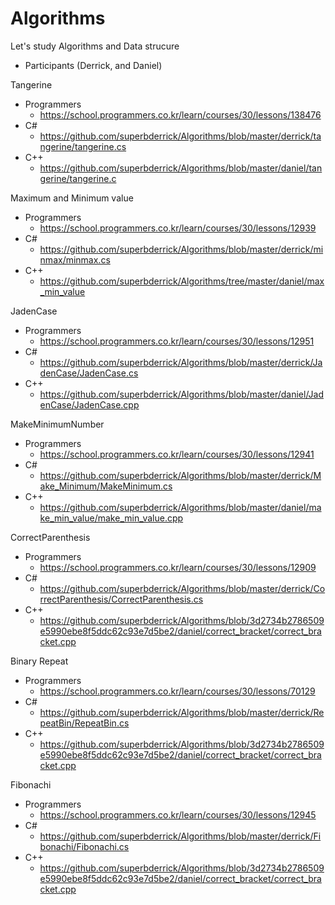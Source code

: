 # Algorithms

Let's study Algorithms and Data strucure 
- Participants (Derrick, and Daniel)



Tangerine 
- Programmers
    - https://school.programmers.co.kr/learn/courses/30/lessons/138476
- C# 
    - https://github.com/superbderrick/Algorithms/blob/master/derrick/tangerine/tangerine.cs
- C++ 
    - https://github.com/superbderrick/Algorithms/blob/master/daniel/tangerine/tangerine.c


Maximum and Minimum value
- Programmers
    - https://school.programmers.co.kr/learn/courses/30/lessons/12939
- C# 
    - https://github.com/superbderrick/Algorithms/blob/master/derrick/minmax/minmax.cs
- C++ 
    - https://github.com/superbderrick/Algorithms/tree/master/daniel/max_min_value


JadenCase
- Programmers
    - https://school.programmers.co.kr/learn/courses/30/lessons/12951
- C# 
    - https://github.com/superbderrick/Algorithms/blob/master/derrick/JadenCase/JadenCase.cs
- C++ 
    - https://github.com/superbderrick/Algorithms/blob/master/daniel/JadenCase/JadenCase.cpp
    
MakeMinimumNumber
- Programmers
    - https://school.programmers.co.kr/learn/courses/30/lessons/12941
- C# 
    - https://github.com/superbderrick/Algorithms/blob/master/derrick/Make_Minimum/MakeMinimum.cs
- C++ 
    - https://github.com/superbderrick/Algorithms/blob/master/daniel/make_min_value/make_min_value.cpp

CorrectParenthesis
- Programmers
    - https://school.programmers.co.kr/learn/courses/30/lessons/12909
- C# 
    - https://github.com/superbderrick/Algorithms/blob/master/derrick/CorrectParenthesis/CorrectParenthesis.cs
- C++ 
    - https://github.com/superbderrick/Algorithms/blob/3d2734b2786509e5990ebe8f5ddc62c93e7d5be2/daniel/correct_bracket/correct_bracket.cpp

Binary Repeat
- Programmers
    - https://school.programmers.co.kr/learn/courses/30/lessons/70129
- C# 
    - https://github.com/superbderrick/Algorithms/blob/master/derrick/RepeatBin/RepeatBin.cs
- C++ 
    - https://github.com/superbderrick/Algorithms/blob/3d2734b2786509e5990ebe8f5ddc62c93e7d5be2/daniel/correct_bracket/correct_bracket.cpp


Fibonachi
- Programmers 
    - https://school.programmers.co.kr/learn/courses/30/lessons/12945
- C# 
    - https://github.com/superbderrick/Algorithms/blob/master/derrick/Fibonachi/Fibonachi.cs
- C++ 
    - https://github.com/superbderrick/Algorithms/blob/3d2734b2786509e5990ebe8f5ddc62c93e7d5be2/daniel/correct_bracket/correct_bracket.cpp
